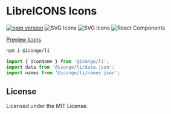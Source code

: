 LibreICONS Icons
===

[![npm version](https://img.shields.io/npm/v/@icongo/lg.svg)](https://www.npmjs.com/package/@icongo/li)
![SVG Icons](https://shields.io/badge/SVG-icons-green?logo=svg&style=flat)
![SVG Icons](https://shields.io/badge/TypeScript-Support-green?logo=TypeScript&style=flat)
![React Components](https://shields.io/badge/React-components-green?logo=react&style=flat)

[Preview Icons](http://icongo.github.io/#/icons/li)

```bash
npm i @icongo/li
```

```jsx
import { IconName } from '@icongo/li';
import data from '@icongo/li/data.json';
import names from '@icongo/li/names.json';
```

## License

Licensed under the MIT License.